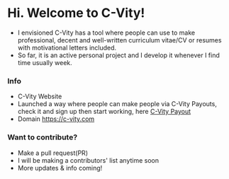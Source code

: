 # Hi. Welcome to C-Vity!
- I envisioned C-Vity has a tool where people can use to make professional, decent and well-written curriculum vitae/CV or resumes with motivational letters included.
- So far, it is an active personal project and I develop it whenever I find time usually week.

### Info
 - C-Vity Website
 - Launched a way where people can make people via C-Vity Payouts, check it and sign up then start working, here [C-Vity Payout](https://c-vity.com/payouts)
 - Domain https://c-vity.com

### Want to contribute?
- Make a pull request(PR)
- I will be making a contributors' list anytime soon 
- More updates & info coming!
